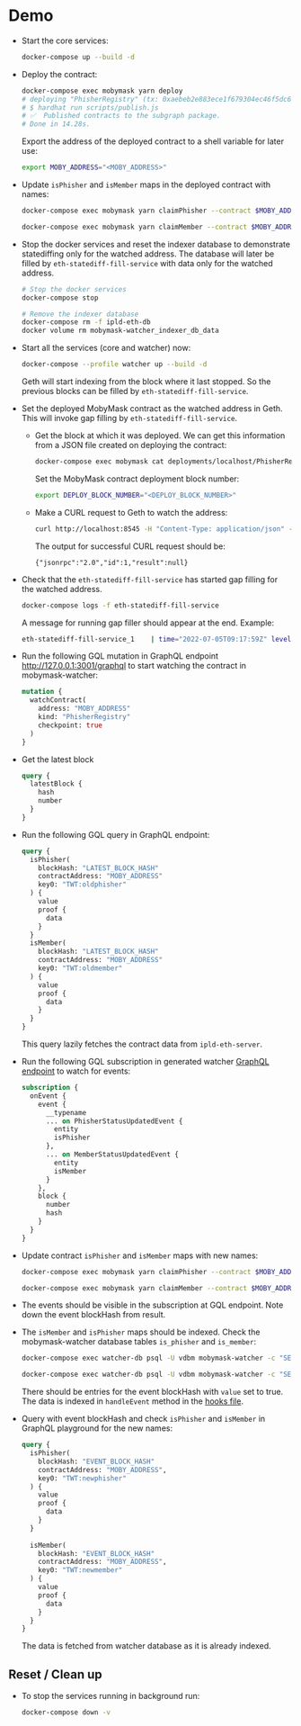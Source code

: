 # Demo

* Start the core services:

  ```bash
  docker-compose up --build -d
  ```

* Deploy the contract:

  ```bash
  docker-compose exec mobymask yarn deploy
  # deploying "PhisherRegistry" (tx: 0xaebeb2e883ece1f679304ec46f5dc61ca74f9e168427268a7dfa8802195b8de0)...: deployed at <MOBY_ADDRESS> with 2306221 gas
  # $ hardhat run scripts/publish.js
  # ✅  Published contracts to the subgraph package.
  # Done in 14.28s.
  ```
  
  Export the address of the deployed contract to a shell variable for later use:

  ```bash
  export MOBY_ADDRESS="<MOBY_ADDRESS>"
  ```

* Update `isPhisher` and `isMember` maps in the deployed contract with names:

  ```bash
  docker-compose exec mobymask yarn claimPhisher --contract $MOBY_ADDRESS --name oldPhisher
  ```

  ```bash
  docker-compose exec mobymask yarn claimMember --contract $MOBY_ADDRESS --name oldMember
  ```

* Stop the docker services and reset the indexer database to demonstrate statediffing only for the watched address. The database will later be filled by `eth-statediff-fill-service` with data only for the watched address. 

  ```bash
  # Stop the docker services
  docker-compose stop

  # Remove the indexer database
  docker-compose rm -f ipld-eth-db
  docker volume rm mobymask-watcher_indexer_db_data
  ```

* Start all the services (core and watcher) now: 

  ```bash
  docker-compose --profile watcher up --build -d
  ```

  Geth will start indexing from the block where it last stopped. So the previous blocks can be filled by `eth-statediff-fill-service`.

* Set the deployed MobyMask contract as the watched address in Geth. This will invoke gap filling by `eth-statediff-fill-service`.

  * Get the block at which it was deployed. We can get this information from a JSON file created on deploying the contract:

    ```bash
    docker-compose exec mobymask cat deployments/localhost/PhisherRegistry.json | grep blockNumber
    ```

    Set the MobyMask contract deployment block number:

    ```bash
    export DEPLOY_BLOCK_NUMBER="<DEPLOY_BLOCK_NUMBER>"
    ```

  * Make a CURL request to Geth to watch the address:

    ```bash
    curl http://localhost:8545 -H "Content-Type: application/json" -d '{ "jsonrpc":"2.0", "method":"statediff_watchAddress", "params":["add",[{ "Address":"'"$MOBY_ADDRESS"'", "CreatedAt": '"$DEPLOY_BLOCK_NUMBER"' }]], "id":1 }'
    ```

    The output for successful CURL request should be:

    ```
    {"jsonrpc":"2.0","id":1,"result":null}
    ```

* Check that the `eth-statediff-fill-service` has started gap filling for the watched address.

  ```bash
  docker-compose logs -f eth-statediff-fill-service
  ```

  A message for running gap filler should appear at the end. Example:
  
  ```bash
  eth-statediff-fill-service_1    | time="2022-07-05T09:17:59Z" level=info msg="running watched address gap filler for block range: (30, 137)"
  ```

* Run the following GQL mutation in GraphQL endpoint http://127.0.0.1:3001/graphql to start watching the contract in mobymask-watcher:

  ```graphql
  mutation {
    watchContract(
      address: "MOBY_ADDRESS"
      kind: "PhisherRegistry"
      checkpoint: true
    )
  }
  ```

* Get the latest block

    ```graphql
    query {
      latestBlock {
        hash
        number
      }
    }
    ```

* Run the following GQL query in GraphQL endpoint:

  ```graphql
  query {
    isPhisher(
      blockHash: "LATEST_BLOCK_HASH"
      contractAddress: "MOBY_ADDRESS"
      key0: "TWT:oldphisher"
    ) {
      value
      proof {
        data
      }
    }
    isMember(
      blockHash: "LATEST_BLOCK_HASH"
      contractAddress: "MOBY_ADDRESS"
      key0: "TWT:oldmember"
    ) {
      value
      proof {
        data
      }
    }
  }
  ```

  This query lazily fetches the contract data from `ipld-eth-server`.

* Run the following GQL subscription in generated watcher [GraphQL endpoint](http://127.0.0.1:3001/graphql) to watch for events:

  ```graphql
  subscription {
    onEvent {
      event {
        __typename
        ... on PhisherStatusUpdatedEvent {
          entity
          isPhisher
        },
        ... on MemberStatusUpdatedEvent {
          entity
          isMember
        }
      },
      block {
        number
        hash
      }
    }
  }
  ```

* Update contract `isPhisher` and `isMember` maps with new names:

  ```bash
  docker-compose exec mobymask yarn claimPhisher --contract $MOBY_ADDRESS --name newPhisher 
  ```

  ```bash
  docker-compose exec mobymask yarn claimMember --contract $MOBY_ADDRESS --name newMember
  ```

* The events should be visible in the subscription at GQL endpoint. Note down the event blockHash from result.

* The `isMember` and `isPhisher` maps should be indexed. Check the mobymask-watcher database tables `is_phisher` and `is_member`:

  ```bash
  docker-compose exec watcher-db psql -U vdbm mobymask-watcher -c "SELECT block_hash, block_number, contract_address, key0, value FROM is_phisher"
  ```

  ```bash
  docker-compose exec watcher-db psql -U vdbm mobymask-watcher -c "SELECT block_hash, block_number, contract_address, key0, value FROM is_member"
  ```

  There should be entries for the event blockHash with `value` set to true. The data is indexed in `handleEvent` method in the [hooks file](https://github.com/vulcanize/watcher-ts/blob/main/packages/mobymask-watcher/src/hooks.ts).

* Query with event blockHash and check `isPhisher` and `isMember` in GraphQL playground for the new names:

  ```graphql
  query {
    isPhisher(
      blockHash: "EVENT_BLOCK_HASH"
      contractAddress: "MOBY_ADDRESS",
      key0: "TWT:newphisher"
    ) {
      value
      proof {
        data
      }
    }
    
    isMember(
      blockHash: "EVENT_BLOCK_HASH"
      contractAddress: "MOBY_ADDRESS",
      key0: "TWT:newmember"
    ) {
      value
      proof {
        data
      }
    }
  }
  ```

  The data is fetched from watcher database as it is already indexed.

## Reset / Clean up

* To stop the services running in background run:

  ```bash
  docker-compose down -v
  ```
